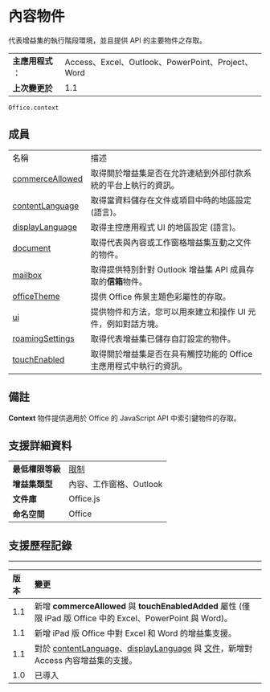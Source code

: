
# <a name="context-object"></a>內容物件
代表增益集的執行階段環境，並且提供 API 的主要物件之存取。

|||
|:-----|:-----|
|**主應用程式︰**|Access、Excel、Outlook、PowerPoint、Project、Word|
|**上次變更於**|1.1|

```
Office.context
```


## <a name="members"></a>成員

|||
|:-----|:-----|
|名稱|描述|
|[commerceAllowed](../../reference/shared/office.context.commerceallowed.md)|取得關於增益集是否在允許連結到外部付款系統的平台上執行的資訊。|
|[contentLanguage](../../reference/shared/office.context.contentlanguage.md)|取得當資料儲存在文件或項目中時的地區設定 (語言)。|
|[displayLanguage](../../reference/shared/office.context.displaylanguage.md)|取得主控應用程式 UI 的地區設定 (語言)。|
|[document](../../reference/shared/office.context.document.md)|取得代表與內容或工作窗格增益集互動之文件的物件。|
|[mailbox](../../reference/shared/office.context.mailbox.md)|取得提供特別針對 Outlook 增益集 API 成員存取的**信箱**物件。|
|[officeTheme](../../reference/shared/office.context.officetheme.md)|提供 Office 佈景主題色彩屬性的存取。|
|[ui](../../reference/shared/officeui)|提供物件和方法，您可以用來建立和操作 UI 元件，例如對話方塊。|
|[roamingSettings](../../reference/shared/office.context.roamingsettings.md)|取得代表增益集已儲存自訂設定的物件。|
|[touchEnabled](../../reference/shared/office.context.touchenabled.md)|取得關於增益集是否在具有觸控功能的 Office 主應用程式中執行的資訊。|

## <a name="remarks"></a>備註

**Context** 物件提供適用於 Office 的 JavaScript API 中索引鍵物件的存取。


## <a name="support-details"></a>支援詳細資料



|||
|:-----|:-----|
|**最低權限等級**|[限制](../../docs/develop/requesting-permissions-for-api-use-in-content-and-task-pane-add-ins.md)|
|**增益集類型**|內容、工作窗格、Outlook|
|**文件庫**|Office.js|
|**命名空間**|Office|

## <a name="support-history"></a>支援歷程記錄



****


|**版本**|**變更**|
|:-----|:-----|
|1.1|新增 **commerceAllowed** 與 **touchEnabledAdded** 屬性 (僅限 iPad 版 Office 中的 Excel、PowerPoint 與 Word)。|
|1.1|新增 iPad 版 Office 中對 Excel 和 Word 的增益集支援。|
|1.1|對於 [contentLanguage](../../reference/shared/office.context.contentlanguage.md)、[displayLanguage](../../reference/shared/office.context.displaylanguage.md) 與 [文件](../../reference/shared/office.context.document.md)，新增對 Access 內容增益集的支援。|
|1.0|已導入|
